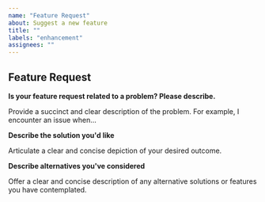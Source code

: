 ```yaml
---
name: "Feature Request"
about: Suggest a new feature
title: ""
labels: "enhancement"
assignees: ""
---
```


## Feature Request

**Is your feature request related to a problem? Please describe.**

Provide a succinct and clear description of the problem. For example, I encounter an issue when...

**Describe the solution you'd like**

Articulate a clear and concise depiction of your desired outcome.

**Describe alternatives you've considered**

Offer a clear and concise description of any alternative solutions or features you have contemplated.
